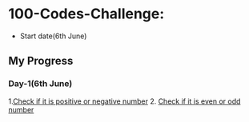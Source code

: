 # 100-Codes-Challenge:
- Start date(6th June)

## My Progress
### Day-1(6th June)
1.[Check if it is positive or negative number](https://prepinsta.com/cpp-program/cpp-program-to-check-whether-a-number-is-positive-or-negative/)
2. [Check if it is even or odd number](https://prepinsta.com/cpp-program/to-check-whether-a-number-is-even-or-odd/)




 

